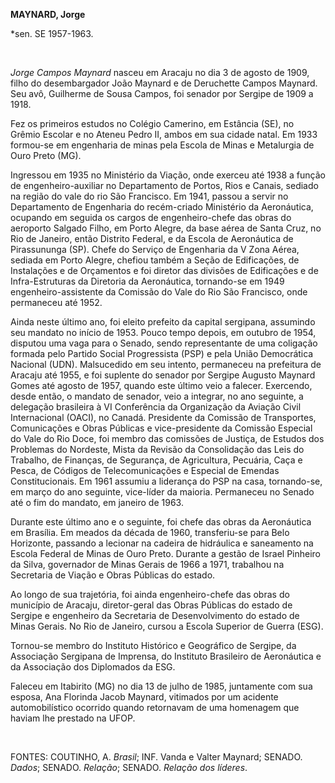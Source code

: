 **MAYNARD, Jorge**

\*sen. SE 1957-1963.

 

*Jorge Campos Maynard* nasceu em Aracaju no dia 3 de agosto de 1909,
filho do desembargador João Maynard e de Deruchette Campos Maynard. Seu
avô, Guilherme de Sousa Campos, foi senador por Sergipe de 1909 a 1918.

Fez os primeiros estudos no Colégio Camerino, em Estância (SE), no
Grêmio Escolar e no Ateneu Pedro II, ambos em sua cidade natal. Em 1933
formou-se em engenharia de minas pela Escola de Minas e Metalurgia de
Ouro Preto (MG).

Ingressou em 1935 no Ministério da Viação, onde exerceu até 1938 a
função de engenheiro-auxiliar no Departamento de Portos, Rios e Canais,
sediado na região do vale do rio São Francisco. Em 1941, passou a servir
no Departamento de Engenharia do recém-criado Ministério da Aeronáutica,
ocupando em seguida os cargos de engenheiro-chefe das obras do aeroporto
Salgado Filho, em Porto Alegre, da base aérea de Santa Cruz, no Rio de
Janeiro, então Distrito Federal, e da Escola de Aeronáutica de
Pirassununga (SP). Chefe do Serviço de Engenharia da V Zona Aérea,
sediada em Porto Alegre, chefiou também a Seção de Edificações, de
Instalações e de Orçamentos e foi diretor das divisões de Edificações e
de Infra-Estruturas da Diretoria da Aeronáutica, tornando-se em 1949
engenheiro-assistente da Comissão do Vale do Rio São Francisco, onde
permaneceu até 1952.

Ainda neste último ano, foi eleito prefeito da capital sergipana,
assumindo seu mandato no início de 1953. Pouco tempo depois, em outubro
de 1954, disputou uma vaga para o Senado, sendo representante de uma
coligação formada pelo Partido Social Progressista (PSP) e pela União
Democrática Nacional (UDN). Malsucedido em seu intento, permaneceu na
prefeitura de Aracaju até 1955, e foi suplente do senador por Sergipe
Augusto Maynard Gomes até agosto de 1957, quando este último veio a
falecer. Exercendo, desde então, o mandato de senador, veio a integrar,
no ano seguinte, a delegação brasileira à VI Conferência da Organização
da Aviação Civil Internacional (OACI), no Canadá. Presidente da Comissão
de Transportes, Comunicações e Obras Públicas e vice-presidente da
Comissão Especial do Vale do Rio Doce, foi membro das comissões de
Justiça, de Estudos dos Problemas do Nordeste, Mista da Revisão da
Consolidação das Leis do Trabalho, de Finanças, de Segurança, de
Agricultura, Pecuária, Caça e Pesca, de Códigos de Telecomunicações e
Especial de Emendas Constitucionais. Em 1961 assumiu a liderança do PSP
na casa, tornando-se, em março do ano seguinte, vice-líder da maioria.
Permaneceu no Senado até o fim do mandato, em janeiro de 1963.

Durante este último ano e o seguinte, foi chefe das obras da Aeronáutica
em Brasília. Em meados da década de 1960, transferiu-se para Belo
Horizonte, passando a lecionar na cadeira de hidráulica e saneamento na
Escola Federal de Minas de Ouro Preto. Durante a gestão de Israel
Pinheiro da Silva, governador de Minas Gerais de 1966 a 1971, trabalhou
na Secretaria de Viação e Obras Públicas do estado.

Ao longo de sua trajetória, foi ainda engenheiro-chefe das obras do
município de Aracaju, diretor-geral das Obras Públicas do estado de
Sergipe e engenheiro da Secretaria de Desenvolvimento do estado de Minas
Gerais. No Rio de Janeiro, cursou a Escola Superior de Guerra (ESG).

Tornou-se membro do Instituto Histórico e Geográfico de Sergipe, da
Associação Sergipana de Imprensa, do Instituto Brasileiro de Aeronáutica
e da Associação dos Diplomados da ESG.

Faleceu em Itabirito (MG) no dia 13 de julho de 1985, juntamente com sua
esposa, Ana Florinda Jacob Maynard, vitimados por um acidente
automobilístico ocorrido quando retornavam de uma homenagem que haviam
lhe prestado na UFOP.

 

FONTES: COUTINHO, A. *Brasil*; INF. Vanda e Valter Maynard; SENADO.
*Dados*; SENADO. *Relação*; SENADO. *Relação dos líderes*.

 
